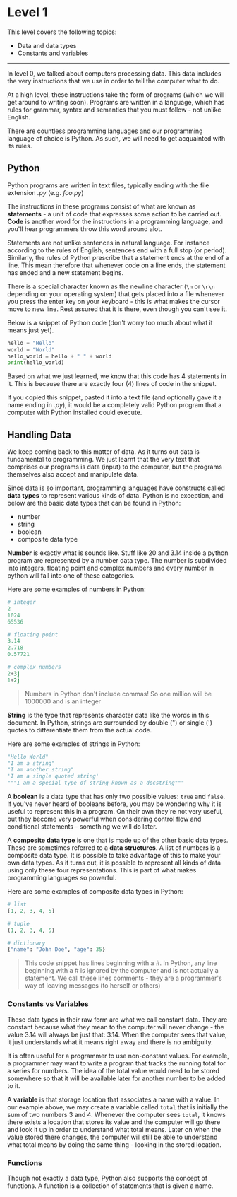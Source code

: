 # Level 1

This level covers the following topics:

* Data and data types
* Constants and variables
---

In level 0, we talked about computers processing data. This data includes the very 
instructions that we use in order to tell the computer what to do.

At a high level, these instructions take the form of programs (which we will get around
to writing soon). Programs are written in a language, which has rules for grammar, syntax
and semantics that you must follow - not unlike English. 

There are countless programming languages and our programming language of choice is 
Python. As such, we will need to get acquainted with its rules.

## Python

Python programs are written in text files, typically ending with the file extension *.py*
(e.g. *foo.py*)

The instructions in these programs consist of what are known as **statements** - a unit 
of code that expresses some action to be carried out. **Code** is another word for the 
instructions in a programming language, and you'll hear programmers throw this word around alot.

Statements are not unlike sentences in natural language. For instance according to the 
rules of English, sentences end with a full stop (or period). Similarly, the rules of Python 
prescribe that a statement ends at the end of a line. This mean therefore that whenever code 
on a line ends, the statement has ended and a new statement begins. 

There is a special character known as the newline character (`\n` or `\r\n` depending on your
operating system) that gets placed into a file whenever you press the enter key on your 
keyboard - this is what makes the cursor move to new line. Rest assured that it is there, 
even though you can't see it.

Below is a snippet of Python code (don't worry too much about what it means just yet).

```python
hello = "Hello"
world = "World"
hello_world = hello + " " + world
print(hello_world)
```

Based on what we just learned, we know that this code has 4 statements in it. This is 
because there are exactly four (4) lines of code in the snippet.

If you copied this snippet, pasted it into a text file (and optionally gave it a name ending 
in *.py*), it would be a completely valid Python program that a computer with Python 
installed could execute.

## Handling Data

We keep coming back to this matter of data. As it turns out data is fundamental to 
programming. We just learnt that the very text that comprises our programs is data (input)
to the computer, but the programs themselves also accept and manipulate data.

Since data is so important, programming languages have constructs called **data types** to represent various
kinds of data. Python is no exception, and below are the basic data types that can be found in 
Python:

* number
* string
* boolean
* composite data type

**Number** is exactly what is sounds like. Stuff like 20 and 3.14 inside a python 
program are represented by a number data type. The number is subdivided into integers, 
floating point and complex numbers and every number in python will fall into one of these 
categories.

Here are some examples of numbers in Python:
```python
# integer
2
1024
65536

# floating point
3.14
2.718
0.57721

# complex numbers
2+3j
1+2j
```

> Numbers in Python don't include commas! So one million will be 1000000 and is an integer

**String** is the type that represents character data like the words in this document. In 
Python, strings are surrounded by double (") or single (') quotes to differentiate them 
from the actual code.

Here are some examples of strings in Python:
```python
"Hello World"
"I am a string"
"I am another string"
'I am a single quoted string'
"""I am a special type of string known as a docstring"""
```

A **boolean** is a data type that has only two possible values: `true` and `false`. If 
you've never heard of booleans before, you may be wondering why it is useful to represent
this in a program. On their own they're not very useful, but they become very powerful
when considering control flow and conditional statements - something we will do later. 

A **composite data type** is one that is made up of the other basic data types. These
are sometimes referred to a **data structures**. A list of numbers is a 
composite data type. It is possible to take advantage of this to make your own data 
types. As it turns out, it is possible to represent all kinds of data using only these
four representations. This is part of what makes programming languages so powerful.

Here are some examples of composite data types in Python:
```python
# list
[1, 2, 3, 4, 5]

# tuple
(1, 2, 3, 4, 5)

# dictionary
{"name": "John Doe", "age": 35}
```

> This code snippet has lines beginning with a #. In Python, any line beginning with a # is ignored by the 
> computer and is not actually a statement. We call these lines comments - they are a programmer's way of leaving 
> messages (to herself or others)

### Constants vs Variables

These data types in their raw form are what we call constant data. They are constant 
because what they mean to the computer will never change - the value 3.14 will always be just 
that: 3.14. When the computer sees that value, it just understands what it means right away and 
there is no ambiguity.

It is often useful for a programmer to use non-constant values. For example, a programmer may want to 
write a program that tracks the running total for a series for numbers. The idea of the total value would
need to be stored somewhere so that it will be available later for another number to be added to it.

A **variable** is that storage location that associates a name with a value. In our example above,
we may create a variable called `total` that is initially the sum of two numbers 3 and 4. 
Whenever the computer sees `total`, it knows there exists a location that stores its value and the computer 
will go there and look it up in order to understand what total means. Later on when the value stored there 
changes, the computer will still be able to understand what total means by doing the same thing - looking in the
stored location. 

### Functions

Though not exactly a data type, Python also supports the concept of functions. A function
is a collection of statements that is given a name.